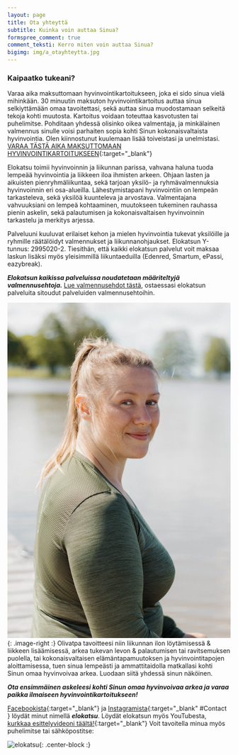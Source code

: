 ```yaml
---
layout: page
title: Ota yhteyttä
subtitle: Kuinka voin auttaa Sinua?
formspree_comment: true
comment_teksti: Kerro miten voin auttaa Sinua?
bigimg: img/a_otayhteytta.jpg
---
```


### Kaipaatko tukeani?
Varaa aika maksuttomaan hyvinvointikartoitukseen, joka ei sido sinua vielä mihinkään. 30 minuutin maksuton hyvinvointikartoitus auttaa sinua selkiyttämään omaa tavoitettasi, sekä auttaa sinua muodostamaan selkeitä tekoja kohti muutosta. Kartoitus voidaan toteuttaa kasvotusten tai puhelimitse. Pohditaan yhdessä olisinko oikea valmentaja, ja minkälainen valmennus sinulle voisi parhaiten sopia kohti Sinun kokonaisvaltaista hyvinvointia. Olen kiinnostunut kuulemaan lisää toiveistasi ja unelmistasi. [VARAA TÄSTÄ AIKA MAKSUTTOMAAN HYVINVOINTIKARTOITUKSEEN](https://forms.gle/e7aHDGhY2PMwYN3q8){:target="_blank"} 

 Elokatsu toimii hyvinvoinnin ja liikunnan parissa, vahvana haluna tuoda lempeää hyvinvointia ja liikkeen iloa ihmisten arkeen. Ohjaan lasten ja aikuisten pienryhmäliikuntaa, sekä tarjoan yksilö- ja ryhmävalmennuksia hyvinvoinnin eri osa-alueilla. Lähestymistapani hyvinvointiin on lempeän tarkasteleva, sekä yksilöä kuunteleva ja arvostava. Valmentajana vahvuuksiani on lempeä kohtaaminen, muutokseen tukeminen rauhassa pienin askelin, sekä palautumisen ja kokonaisvaltaisen hyvinvoinnin tarkastelu ja merkitys arjessa.

Palveluuni kuuluvat erilaiset kehon ja mielen hyvinvointia tukevat yksilöille ja ryhmille räätälöidyt valmennukset ja liikunnanohjaukset. Elokatsun Y-tunnus: 2995020-2. Tiesithän, että kaikki elokatsun palvelut voit maksaa laskun lisäksi myös yleisimmillä liikuntaeduilla (Edenred, Smartum, ePassi, eazybreak). 

**_Elokatsun kaikissa palveluissa noudatetaan määriteltyjä valmennusehtoja._** [Lue valmennusehdot tästä](/valmennusehdot), ostaessasi elokatsun palveluita sitoudut palveluiden valmennusehtoihin.

![elokatsu](/img/elokatsu5.jpg){: .image-right :}
Olivatpa tavoitteesi niin liikunnan ilon löytämisessä & liikkeen lisäämisessä, arkea tukevan levon & palautumisen tai ravitsemuksen puolella, tai kokonaisvaltaisen elämäntapamuutoksen ja hyvinvointitapojen aloittamisessa, tuen sinua lempeästi ja ammattitaidolla matkallasi kohti Sinun omaa hyvinvoivaa arkea. Luodaan siitä yhdessä sinun näköinen.

***Ota ensimmäinen askeleesi kohti Sinun omaa hyvinvoivaa arkea ja varaa paikka ilmaiseen hyvinvointikartoitukseen!***  


[Facebookista](https://www.facebook.com/elokatsu "Facebook"){:target="_blank"} ja [Instagramista](https://www.instagram.com/elokatsu "Instagram"){:target="_blank" #Contact } löydät minut nimellä ***elokatsu***. Löydät elokatsun myös YouTubesta, [kurkkaa esittelyvideoni täältä!](https://www.youtube.com/watch?v=fRYVjl_-ndc){:target="_blank"}
Voit tavoitella minua myös puhelimitse tai sähköpostitse: 

![elokatsu](/img/contact.png){: .center-block :}


